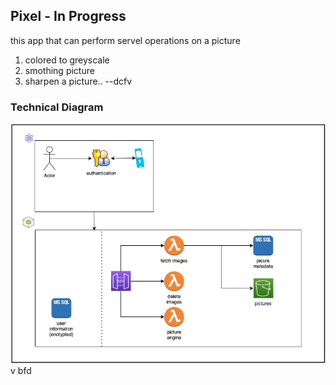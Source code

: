## Pixel  - In Progress
this app that can perform servel operations on a picture
1. colored to greyscale
2. smothing picture
3. sharpen a picture..
--dcfv
### Technical Diagram
![Diagram](./Technical-Diagram-pixel.jpg)
v bfd
